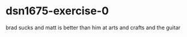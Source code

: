 dsn1675-exercise-0
==================

brad sucks and matt is better than him at arts and crafts and the guitar

